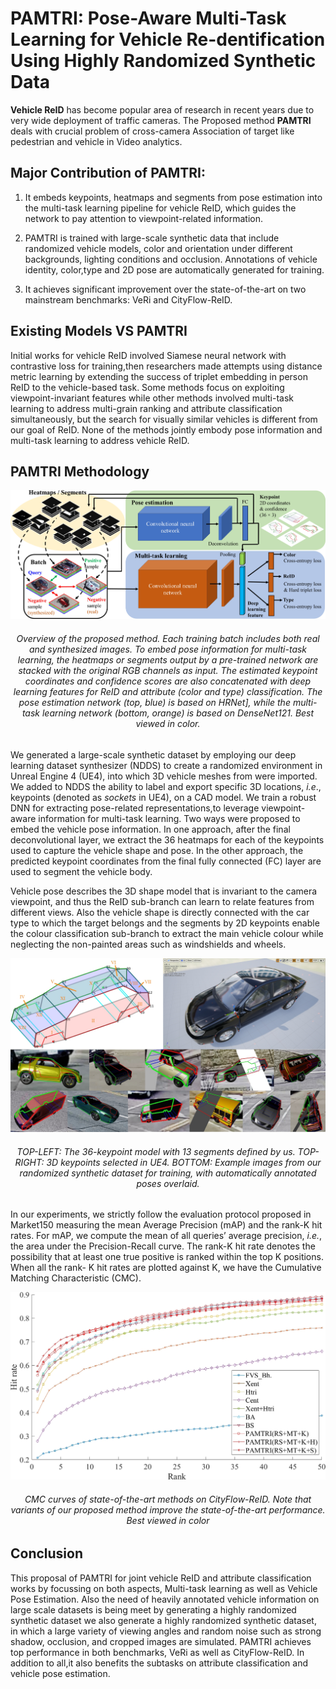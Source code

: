 # PAMTRI: Pose-Aware Multi-Task Learning for Vehicle Re-dentification Using Highly  Randomized Synthetic Data

**Vehicle ReID** has become popular area of research in recent years due to very wide deployment of traffic cameras. The Proposed method **PAMTRI** deals with crucial problem of cross-camera Association of target like pedestrian and vehicle in Video analytics.

## Major Contribution of PAMTRI:

1. It embeds keypoints, heatmaps and segments from pose estimation into the multi-task learning pipeline for vehicle ReID, which guides the network to pay attention to viewpoint-related information.
2. PAMTRI is trained with large-scale synthetic data that include randomized vehicle models, color and orientation under different backgrounds, lighting conditions and occlusion. Annotations of vehicle identity, color,type and 2D pose are automatically generated for training.

3. It achieves significant improvement over the state-of-the-art on two mainstream benchmarks: VeRi and CityFlow-ReID.

## Existing Models VS PAMTRI

Initial works for vehicle ReID involved Siamese neural network with contrastive loss for training,then researchers made attempts using distance metric learning by extending the success of triplet embedding in person ReID to the vehicle-based task.
Some methods focus on exploiting viewpoint-invariant features while other methods involved multi-task learning to address multi-grain ranking and attribute classification simultaneously, but the search for visually similar vehicles is different from our goal of ReID.
None of the methods jointly embody pose information and multi-task learning to address vehicle ReID. 

## PAMTRI Methodology

<div align="center">
    <img src="./images/pamtri2.png">
    <h6>Overview of the proposed method. Each training batch includes both real and synthesized images. To embed pose information for multi-task learning, the heatmaps or segments output by a pre-trained network are stacked with the original RGB channels as input. The estimated keypoint coordinates and confidence scores are also concatenated with deep learning features for ReID and attribute (color and type) classification. The pose estimation network (top, blue) is based on HRNet], while the multi-task learning network (bottom, orange) is based on DenseNet121. Best viewed in color.</h6>
</div>

We generated a large-scale synthetic dataset by employing our deep learning dataset synthesizer (NDDS) to create a randomized environment in Unreal Engine 4 (UE4), into which 3D vehicle meshes from were imported. We added to NDDS the ability to label and export specific 3D locations, *i.e*., keypoints (denoted as *sockets* in UE4), on a CAD model. We train a robust DNN for extracting pose-related representations,to leverage viewpoint-aware information for multi-task learning. Two ways were proposed to embed the vehicle pose information. In one approach, after the final deconvolutional layer, we extract the 36 heatmaps for each of the keypoints  used to capture the vehicle shape and pose. In the other approach, the predicted keypoint coordinates from the final fully connected (FC) layer are used to segment the vehicle body.

Vehicle pose describes the 3D shape model that is invariant to the camera viewpoint, and thus the ReID sub-branch can learn to relate features from different views. Also the vehicle shape is directly connected with the car type to which the target belongs and the segments by 2D keypoints enable the colour classification sub-branch to extract the main vehicle colour while neglecting the non-painted areas such as windshields and wheels.

<div align="center">
    <img src="./images/pamtri1.png">
    <h6>TOP-LEFT: The 36-keypoint model  with 13 segments defined by us. TOP-RIGHT: 3D keypoints selected in UE4. BOTTOM: Example images from our randomized synthetic dataset for training, with automatically annotated poses overlaid.</h6>
</div>

In our experiments, we strictly follow the evaluation protocol proposed in Market150 measuring the mean Average Precision (mAP) and the rank-K hit rates. For mAP, we compute the mean of all queries’ average precision, *i.e.*, the area under the Precision-Recall curve. The rank-K hit rate denotes the possibility that at least one true positive is ranked within the top K positions. When all the rank- K hit rates are plotted against K, we have the Cumulative Matching Characteristic (CMC).

<div align="center">
    <img src="./images/pamtri3.png">
    <h6>CMC curves of state-of-the-art methods on CityFlow-ReID. Note that variants of our proposed method improve the state-of-the-art performance. Best viewed in color</h6>
</div>

## Conclusion

This proposal of PAMTRI for joint vehicle ReID and attribute classification works by focussing on both aspects, Multi-task learning as well as Vehicle Pose Estimation. Also the need of heavily annotated vehicle information on large scale datasets is being meet by generating a highly randomized synthetic dataset we also generate a highly randomized synthetic dataset, in which a large variety of viewing angles and random noise such as strong shadow, occlusion, and cropped images are simulated. PAMTRI achieves top performance in both benchmarks, VeRi as well as CityFlow-ReID. In addition to all,it also benefits the subtasks on attribute classification and vehicle pose estimation. 
                          